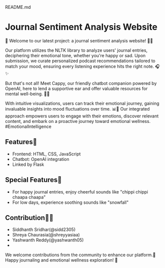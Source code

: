 README.md

# Journal Sentiment Analysis Website

🌟 Welcome to our latest project: a journal sentiment analysis website! 📝💬

Our platform utilizes the NLTK library to analyze users' journal entries, deciphering their emotional tone, whether you're happy or sad. Upon submission, we curate personalized podcast recommendations tailored to match your mood, ensuring every listening experience hits the right note. 🎧✨ 

But that's not all! Meet Cappy, our friendly chatbot companion powered by OpenAI, here to lend a supportive ear and offer valuable resources for mental well-being. 💬🤖 

With intuitive visualizations, users can track their emotional journey, gaining invaluable insights into mood fluctuations over time. 📊💭 Our integrated approach empowers users to engage with their emotions, discover relevant content, and embark on a proactive journey toward emotional wellness. #EmotionalIntelligence

## Features🤩
- Frontend: HTML, CSS, JavaScript
- Chatbot: OpenAI integration
- Linked by Flask

## Special Features👀
- For happy journal entries, enjoy cheerful sounds like "chippi chippi chaapa chaapa"
- For low days, experience soothing sounds like "snowfall"


## Contribution🤝🏻

- Siddhanth Sridhar(@sidd2305)
- Shreya Chaurasia(@shreyyasiaa)
- Yashwanth Reddy(@yashwanth05)
- 
We welcome contributions from the community to enhance our platform.🚀 Happy journaling and emotional wellness exploration! 🚀
